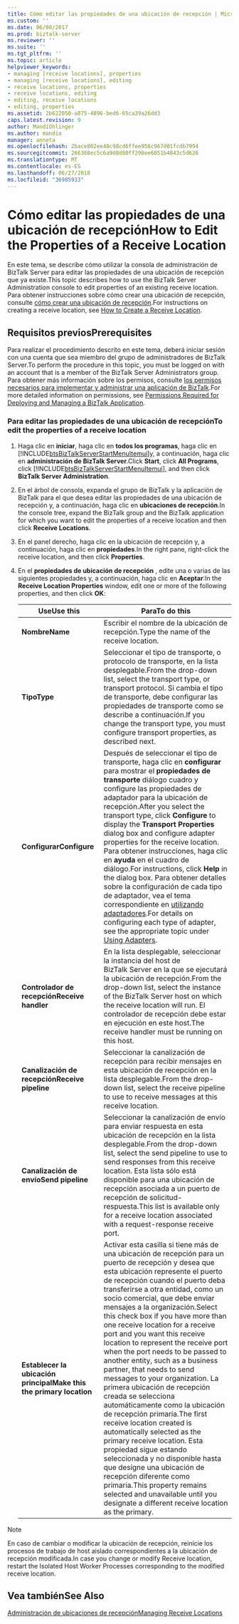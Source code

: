 ```yaml
---
title: Cómo editar las propiedades de una ubicación de recepción | Microsoft Docs
ms.custom: ''
ms.date: 06/08/2017
ms.prod: biztalk-server
ms.reviewer: ''
ms.suite: ''
ms.tgt_pltfrm: ''
ms.topic: article
helpviewer_keywords:
- managing [receive locations], properties
- managing [receive locations], editing
- receive locations, properties
- receive locations, editing
- editing, receive locations
- editing, properties
ms.assetid: 2b622050-a875-4896-bed6-65ca39a26dd3
caps.latest.revision: 9
author: MandiOhlinger
ms.author: mandia
manager: anneta
ms.openlocfilehash: 2bace802ee40c98cd6ffee956c967d01fcdb7994
ms.sourcegitcommit: 266308ec5c6a9d8d80ff298ee6051b4843c5d626
ms.translationtype: MT
ms.contentlocale: es-ES
ms.lasthandoff: 06/27/2018
ms.locfileid: "36985933"
---
```

# <a name="how-to-edit-the-properties-of-a-receive-location"></a><span data-ttu-id="e3e05-102">Cómo editar las propiedades de una ubicación de recepción</span><span class="sxs-lookup"><span data-stu-id="e3e05-102">How to Edit the Properties of a Receive Location</span></span>
<span data-ttu-id="e3e05-103">En este tema, se describe cómo utilizar la consola de administración de BizTalk Server para editar las propiedades de una ubicación de recepción que ya existe.</span><span class="sxs-lookup"><span data-stu-id="e3e05-103">This topic describes how to use the BizTalk Server Administration console to edit properties of an existing receive location.</span></span> <span data-ttu-id="e3e05-104">Para obtener instrucciones sobre cómo crear una ubicación de recepción, consulte [cómo crear una ubicación de recepción](../core/how-to-create-a-receive-location.md).</span><span class="sxs-lookup"><span data-stu-id="e3e05-104">For instructions on creating a receive location, see [How to Create a Receive Location](../core/how-to-create-a-receive-location.md).</span></span>  
  
## <a name="prerequisites"></a><span data-ttu-id="e3e05-105">Requisitos previos</span><span class="sxs-lookup"><span data-stu-id="e3e05-105">Prerequisites</span></span>  
 <span data-ttu-id="e3e05-106">Para realizar el procedimiento descrito en este tema, deberá iniciar sesión con una cuenta que sea miembro del grupo de administradores de BizTalk Server.</span><span class="sxs-lookup"><span data-stu-id="e3e05-106">To perform the procedure in this topic, you must be logged on with an account that is a member of the BizTalk Server Administrators group.</span></span> <span data-ttu-id="e3e05-107">Para obtener más información sobre los permisos, consulte [los permisos necesarios para implementar y administrar una aplicación de BizTalk](../core/permissions-required-for-deploying-and-managing-a-biztalk-application.md).</span><span class="sxs-lookup"><span data-stu-id="e3e05-107">For more detailed information on permissions, see [Permissions Required for Deploying and Managing a BizTalk Application](../core/permissions-required-for-deploying-and-managing-a-biztalk-application.md).</span></span>  
  
### <a name="to-edit-the-properties-of-a-receive-location"></a><span data-ttu-id="e3e05-108">Para editar las propiedades de una ubicación de recepción</span><span class="sxs-lookup"><span data-stu-id="e3e05-108">To edit the properties of a receive location</span></span>  
  
1. <span data-ttu-id="e3e05-109">Haga clic en **iniciar**, haga clic en **todos los programas**, haga clic en [!INCLUDE[btsBizTalkServerStartMenuItemui](../includes/btsbiztalkserverstartmenuitemui-md.md)]y, a continuación, haga clic en **administración de BizTalk Server**.</span><span class="sxs-lookup"><span data-stu-id="e3e05-109">Click **Start**, click **All Programs**, click [!INCLUDE[btsBizTalkServerStartMenuItemui](../includes/btsbiztalkserverstartmenuitemui-md.md)], and then click **BizTalk Server Administration**.</span></span>  
  
2. <span data-ttu-id="e3e05-110">En el árbol de consola, expanda el grupo de BizTalk y la aplicación de BizTalk para el que desea editar las propiedades de una ubicación de recepción y, a continuación, haga clic en **ubicaciones de recepción**.</span><span class="sxs-lookup"><span data-stu-id="e3e05-110">In the console tree, expand the BizTalk group and the BizTalk application for which you want to edit the properties of a receive location and then click **Receive Locations**.</span></span>  
  
3. <span data-ttu-id="e3e05-111">En el panel derecho, haga clic en la ubicación de recepción y, a continuación, haga clic en **propiedades**.</span><span class="sxs-lookup"><span data-stu-id="e3e05-111">In the right pane, right-click the receive location, and then click **Properties**.</span></span>  
  
4. <span data-ttu-id="e3e05-112">En el **propiedades de ubicación de recepción** , edite una o varias de las siguientes propiedades y, a continuación, haga clic en **Aceptar**:</span><span class="sxs-lookup"><span data-stu-id="e3e05-112">In the **Receive Location Properties** window, edit one or more of the following properties, and then click **OK**:</span></span>  
  
   |<span data-ttu-id="e3e05-113">Use</span><span class="sxs-lookup"><span data-stu-id="e3e05-113">Use this</span></span>|<span data-ttu-id="e3e05-114">Para</span><span class="sxs-lookup"><span data-stu-id="e3e05-114">To do this</span></span>|  
   |--------------|----------------|  
   |<span data-ttu-id="e3e05-115">**Nombre**</span><span class="sxs-lookup"><span data-stu-id="e3e05-115">**Name**</span></span>|<span data-ttu-id="e3e05-116">Escribir el nombre de la ubicación de recepción.</span><span class="sxs-lookup"><span data-stu-id="e3e05-116">Type the name of the receive location.</span></span>|  
   |<span data-ttu-id="e3e05-117">**Tipo**</span><span class="sxs-lookup"><span data-stu-id="e3e05-117">**Type**</span></span>|<span data-ttu-id="e3e05-118">Seleccionar el tipo de transporte, o protocolo de transporte, en la lista desplegable.</span><span class="sxs-lookup"><span data-stu-id="e3e05-118">From the drop-down list, select the transport type, or transport protocol.</span></span> <span data-ttu-id="e3e05-119">Si cambia el tipo de transporte, debe configurar las propiedades de transporte como se describe a continuación.</span><span class="sxs-lookup"><span data-stu-id="e3e05-119">If you change the transport type, you must configure transport properties, as described next.</span></span>|  
   |<span data-ttu-id="e3e05-120">**Configurar**</span><span class="sxs-lookup"><span data-stu-id="e3e05-120">**Configure**</span></span>|<span data-ttu-id="e3e05-121">Después de seleccionar el tipo de transporte, haga clic en **configurar** para mostrar el **propiedades de transporte** diálogo cuadro y configure las propiedades de adaptador para la ubicación de recepción.</span><span class="sxs-lookup"><span data-stu-id="e3e05-121">After you select the transport type, click **Configure** to display the **Transport Properties** dialog box and configure adapter properties for the receive location.</span></span> <span data-ttu-id="e3e05-122">Para obtener instrucciones, haga clic en **ayuda** en el cuadro de diálogo.</span><span class="sxs-lookup"><span data-stu-id="e3e05-122">For instructions, click **Help** in the dialog box.</span></span> <span data-ttu-id="e3e05-123">Para obtener detalles sobre la configuración de cada tipo de adaptador, vea el tema correspondiente en [utilizando adaptadores](../core/using-adapters.md).</span><span class="sxs-lookup"><span data-stu-id="e3e05-123">For details on configuring each type of adapter, see the appropriate topic under [Using Adapters](../core/using-adapters.md).</span></span>|  
   |<span data-ttu-id="e3e05-124">**Controlador de recepción**</span><span class="sxs-lookup"><span data-stu-id="e3e05-124">**Receive handler**</span></span>|<span data-ttu-id="e3e05-125">En la lista desplegable, seleccionar la instancia del host de BizTalk Server en la que se ejecutará la ubicación de recepción.</span><span class="sxs-lookup"><span data-stu-id="e3e05-125">From the drop-down list, select the instance of the BizTalk Server host on which the receive location will run.</span></span> <span data-ttu-id="e3e05-126">El controlador de recepción debe estar en ejecución en este host.</span><span class="sxs-lookup"><span data-stu-id="e3e05-126">The receive handler must be running on this host.</span></span>|  
   |<span data-ttu-id="e3e05-127">**Canalización de recepción**</span><span class="sxs-lookup"><span data-stu-id="e3e05-127">**Receive pipeline**</span></span>|<span data-ttu-id="e3e05-128">Seleccionar la canalización de recepción para recibir mensajes en esta ubicación de recepción en la lista desplegable.</span><span class="sxs-lookup"><span data-stu-id="e3e05-128">From the drop-down list, select the receive pipeline to use to receive messages at this receive location.</span></span>|  
   |<span data-ttu-id="e3e05-129">**Canalización de envío**</span><span class="sxs-lookup"><span data-stu-id="e3e05-129">**Send pipeline**</span></span>|<span data-ttu-id="e3e05-130">Seleccionar la canalización de envío para enviar respuesta en esta ubicación de recepción en la lista desplegable.</span><span class="sxs-lookup"><span data-stu-id="e3e05-130">From the drop-down list, select the send pipeline to use to send responses from this receive location.</span></span> <span data-ttu-id="e3e05-131">Esta lista sólo está disponible para una ubicación de recepción asociada a un puerto de recepción de solicitud-respuesta.</span><span class="sxs-lookup"><span data-stu-id="e3e05-131">This list is available only for a receive location associated with a request-response receive port.</span></span>|  
   |<span data-ttu-id="e3e05-132">**Establecer la ubicación principal**</span><span class="sxs-lookup"><span data-stu-id="e3e05-132">**Make this the primary location**</span></span>|<span data-ttu-id="e3e05-133">Activar esta casilla si tiene más de una ubicación de recepción para un puerto de recepción y desea que esta ubicación represente el puerto de recepción cuando el puerto deba transferirse a otra entidad, como un socio comercial, que debe enviar mensajes a la organización.</span><span class="sxs-lookup"><span data-stu-id="e3e05-133">Select this check box if you have more than one receive location for a receive port and you want this receive location to represent the receive port when the port needs to be passed to another entity, such as a business partner, that needs to send messages to your organization.</span></span> <span data-ttu-id="e3e05-134">La primera ubicación de recepción creada se selecciona automáticamente como la ubicación de recepción primaria.</span><span class="sxs-lookup"><span data-stu-id="e3e05-134">The first receive location created is automatically selected as the primary receive location.</span></span> <span data-ttu-id="e3e05-135">Esta propiedad sigue estando seleccionada y no disponible hasta que designe una ubicación de recepción diferente como primaria.</span><span class="sxs-lookup"><span data-stu-id="e3e05-135">This property remains selected and unavailable until you designate a different receive location as the primary.</span></span>|  
  
> [!NOTE]
>  <span data-ttu-id="e3e05-136">En caso de cambiar o modificar la ubicación de recepción, reinicie los procesos de trabajo de host aislado correspondientes a la ubicación de recepción modificada.</span><span class="sxs-lookup"><span data-stu-id="e3e05-136">In case you change or modify Receive location, restart the Isolated Host Worker Processes corresponding to the modified receive location.</span></span>  
  
## <a name="see-also"></a><span data-ttu-id="e3e05-137">Vea también</span><span class="sxs-lookup"><span data-stu-id="e3e05-137">See Also</span></span>  
 [<span data-ttu-id="e3e05-138">Administración de ubicaciones de recepción</span><span class="sxs-lookup"><span data-stu-id="e3e05-138">Managing Receive Locations</span></span>](../core/managing-receive-locations.md)